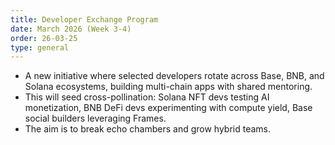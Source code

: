 ```yaml
---
title: Developer Exchange Program
date: March 2026 (Week 3-4)
order: 26-03-25
type: general
---
```


- A new initiative where selected developers rotate across Base, BNB, and Solana ecosystems, building multi-chain apps with shared mentoring.
- This will seed cross-pollination: Solana NFT devs testing AI monetization, BNB DeFi devs experimenting with compute yield, Base social builders leveraging Frames.
- The aim is to break echo chambers and grow hybrid teams.
